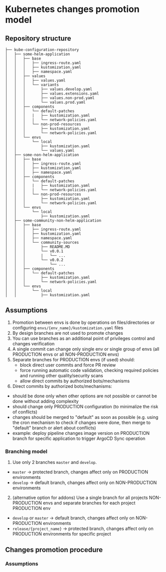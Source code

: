 # Kubernetes changes promotion model

## Repository structure

```
├── kube-configuration-repository
│   ├── some-helm-application
│   │   ├── base
│   │   │   ├── ingress-route.yaml
│   │   │   ├── kustomization.yaml
│   │   │   ├── namespace.yaml
│   │   ├── values
│   │   │   ├── values.yaml
│   │   │   └── variants
│   │   │       ├── values.develop.yaml
│   │   │       ├── values.extensions.yaml
│   │   │       ├── values.non-prod.yaml
│   │   │       └── values.prod.yaml
│   │   ├── components
│   │   │   └── default-patches
│   │   │   |   ├── kustomization.yaml
│   │   │   |   └── network-policies.yaml
│   │   │   └── non-prod-resources
│   │   │       ├── kustomization.yaml
│   │   │       └── network-policies.yaml
│   │   └── envs
│   │       └── local
│   │           ├── kustomization.yaml
│   │           └── values.yaml
│   ├── some-non-helm-application
│   │   ├── base
│   │   │   ├── ingress-route.yaml
│   │   │   ├── kustomization.yaml
│   │   │   ├── namespace.yaml
│   │   ├── components
│   │   │   └── default-patches
│   │   │   |   ├── kustomization.yaml
│   │   │   |   └── network-policies.yaml
│   │   │   └── non-prod-resources
│   │   │       ├── kustomization.yaml
│   │   │       └── network-policies.yaml
│   │   └── envs
│   │       └── local
│   │           ├── kustomization.yaml
│   ├── some-community-non-helm-application
│   │   ├── base
│   │   │   ├── ingress-route.yaml
│   │   │   ├── kustomization.yaml
│   │   │   ├── namespace.yaml
│   │   │   └── community-sources
│   │   │       ├── README.MD
│   │   │       └── v0.0.1
│   │   │       |   └── ...
│   │   │       └── v0.0.2
│   │   │           └── ...
│   │   ├── components
│   │   │   └── default-patches
│   │   │       ├── kustomization.yaml
│   │   │       └── network-policies.yaml
│   │   └── envs
│   │       └── local
│   │           ├── kustomization.yaml

```
## Assumptions

1. Promotion between envs is done by operations on files/directories or configuring `envs/{env_name}/kustomization.yaml` files
2. By design branches are not used to promote changes
3. You can use branches as an additional point of privileges control and changes verification
4. A single commit can change only single env or single group of envs (all PRODUCTION envs or all NON-PRODUCTION envs)
5. Separate branches for PRODUCTION envs (if used) should:
   - block direct user commits and force PR review
   - force running automatic code validation, checking required policies and running other quality/security scans
   - allow direct commits by authorized bots/mechanisms
6. Direct commits by authorized bots/mechanisms:
  - should be done only when other options are not possible or cannot be done without adding complexity
  - should change only PRODUCTION configuration (to minimalize the risk of conflicts)
  - changes should be merged to "default" as soon as possible (e.g. using the cron mechanism to check if changes were done, then merge to "default" branch or alert about conflicts)
  - example: deploy pipeline changes image version on PRODUCTION branch for specific application to trigger ArgoCD Sync operation


### Branching model

1. Use only 2 branches `master` and `develop`. 
  - `master` -> protected branch, changes affect only on PRODUCTION environments
  - `develop` -> default branch, changes affect only on NON-PRODUCTION environments
2. (alternative option for addons) Use a single branch for all projects NON-PRODUCTION envs and separate branches for each project PRODUCTION env
  - `develop` or `master` ->  default branch, changes affect only on NON-PRODUCTION environments
  - `release/{project_name}` -> protected branch, changes affect only on PRODUCTION environments for specific project

## Changes promotion procedure

### Assumptions



    
